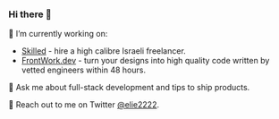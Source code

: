 ### Hi there 👋

🔭 I’m currently working on:
* [Skilled](https://skilled.co.il) - hire a high calibre Israeli freelancer.
* [FrontWork.dev](https://frontwork.dev) - turn your designs into high quality code written by vetted engineers within 48 hours.

💬 Ask me about full-stack development and tips to ship products.

🦉 Reach out to me on Twitter [@elie2222](https://twitter.com/elie2222).
